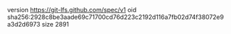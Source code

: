 version https://git-lfs.github.com/spec/v1
oid sha256:2928c8be3aade69c71700cd76d223c2192d116a7fb02d74f38072e9a3d2d6973
size 2891
